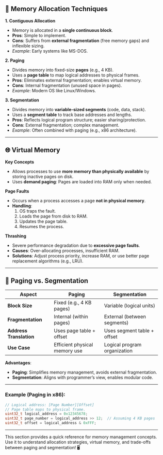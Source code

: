 ## 🧠 Memory Allocation Techniques  
**1. Contiguous Allocation**  
- Memory is allocated in a **single continuous block**.  
- **Pros**: Simple to implement.  
- **Cons**: Suffers from **external fragmentation** (free memory gaps) and inflexible sizing.  
- *Example*: Early systems like MS-DOS.  

**2. Paging**  
- Divides memory into fixed-size **pages** (e.g., 4 KB).  
- Uses a **page table** to map logical addresses to physical frames.  
- **Pros**: Eliminates external fragmentation; enables virtual memory.  
- **Cons**: Internal fragmentation (unused space in pages).  
- *Example*: Modern OS like Linux/Windows.  

**3. Segmentation**  
- Divides memory into **variable-sized segments** (code, data, stack).  
- Uses a **segment table** to track base addresses and lengths.  
- **Pros**: Reflects logical program structure; easier sharing/protection.  
- **Cons**: External fragmentation; complex management.  
- *Example*: Often combined with paging (e.g., x86 architecture).  

---

## 🌐 Virtual Memory  
**Key Concepts**  
- Allows processes to use **more memory than physically available** by storing inactive pages on disk.  
- Uses **demand paging**: Pages are loaded into RAM only when needed.  

**Page Faults**  
- Occurs when a process accesses a page **not in physical memory**.  
- **Handling**:  
  1. OS traps the fault.  
  2. Loads the page from disk to RAM.  
  3. Updates the page table.  
  4. Resumes the process.  

**Thrashing**  
- Severe performance degradation due to **excessive page faults**.  
- **Causes**: Over-allocating processes, insufficient RAM.  
- **Solutions**: Adjust process priority, increase RAM, or use better page replacement algorithms (e.g., LRU).  

---

## 🔄 Paging vs. Segmentation  

| **Aspect**          | **Paging**                          | **Segmentation**                |  
|----------------------|-------------------------------------|----------------------------------|  
| **Block Size**       | Fixed (e.g., 4 KB pages)           | Variable (logical units)         |  
| **Fragmentation**    | Internal (within pages)            | External (between segments)      |  
| **Address Translation** | Uses page table + offset         | Uses segment table + offset      |  
| **Use Case**         | Efficient physical memory use      | Logical program organization     |  

**Advantages**:  
- **Paging**: Simplifies memory management, avoids external fragmentation.  
- **Segmentation**: Aligns with programmer’s view, enables modular code.  

---

### Example (Paging in x86):  
```c  
// Logical address: [Page Number][Offset]  
// Page table maps to physical frame.  
uint32_t logical_address = 0x12345678;  
uint32_t page_number = logical_address >> 12;  // Assuming 4 KB pages  
uint32_t offset = logical_address & 0xFFF;  
```  

---

This section provides a quick reference for memory management concepts. Use it to understand allocation strategies, virtual memory, and trade-offs between paging and segmentation! 🖥️
